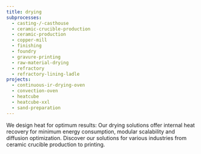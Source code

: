 ```yaml
---
title: drying
subprocesses:
  - casting-/-casthouse
  - ceramic-crucible-production
  - ceramic-production
  - copper-mill
  - finishing
  - foundry
  - gravure-printing
  - raw-material-drying
  - refractory
  - refractory-lining-ladle
projects:
  - continuous-ir-drying-oven
  - convection-oven
  - heatcube
  - heatcube-xxl
  - sand-preparation
---
```


We design heat for optimum results: Our drying solutions offer internal heat recovery for minimum energy consumption, modular scalability and diffusion optimization. Discover our solutions for various industries from ceramic crucible production to printing.

